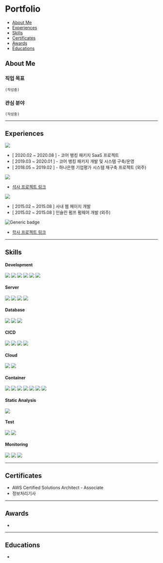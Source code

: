 # Portfolio

- [About Me](#about-me)
- [Experiences](#experiences)
- [Skills](#skills)
- [Certificates](#certificates)
- [Awards](#awards)
- [Educations](#educations)

## About Me

### 직업 목표
```
(작성중)
```
### 관심 분야
```
(작성중)
```

---
## Experiences

![](https://img.shields.io/badge/2018.01~2020.08--blue.svg)

- [ 2020.02 ~ 2020.08 ] - 코어 뱅킹 패키지 SaaS 프로젝트
- [ 2019.03 ~ 2020.01 ] - 코어 뱅킹 패키지 개발 및 시스템 구축/운영  
- [ 2018.05 ~ 2019.02 ] - 하나은행 기업평가 시스템 재구축 프로젝트 (외주)


![](https://img.shields.io/badge/2016.03~2017.12--brightgreen.svg)

- [석사 프로젝트 링크](/student.md#석사과정)

![](https://img.shields.io/badge/2018.05~2029.02--blue.svg)

- [ 2015.02 ~ 2015.08 ] 사내 웹 페이지 개발
- [ 2015.02 ~ 2015.08 ] 인슐린 펌프 펌웨어 개발 (외주)

![Generic badge](https://img.shields.io/badge/2018.05~2029.02--brightgreen.svg)

- [학사 프로젝트 링크](/student.md#학사과정)

---
## Skills

#### Development
 ![](https://img.shields.io/badge/Java-blue.svg) ![](https://img.shields.io/badge/JSP-blue.svg) ![](https://img.shields.io/badge/Spring-blue.svg) ![](https://img.shields.io/badge/Spring_boot-blue.svg) ![](https://img.shields.io/badge/C-blue.svg) ![](https://img.shields.io/badge/ProFrame-blue.svg)

#### Server
![](https://img.shields.io/badge/Ubuntu-blue.svg) ![](https://img.shields.io/badge/CentOS-blue.svg) ![](https://img.shields.io/badge/Apache-blue.svg) ![](https://img.shields.io/badge/Tomcat-blue.svg)  

#### Database
![](https://img.shields.io/badge/Mysql-blue.svg) ![](https://img.shields.io/badge/Oracle-blue.svg) ![](https://img.shields.io/badge/Elasticsearch-blue.svg) 

#### CICD
![](https://img.shields.io/badge/Bash_Script-blue.svg) ![](https://img.shields.io/badge/Jenkins-blue.svg) ![](https://img.shields.io/badge/SVN-blue.svg) ![](https://img.shields.io/badge/Git-blue.svg) 

#### Cloud
![](https://img.shields.io/badge/AWS-blue.svg) ![](https://img.shields.io/badge/Azure-blue.svg)

#### Container
![](https://img.shields.io/badge/Docker-blue.svg) ![](https://img.shields.io/badge/docker--compose-blue.svg) ![](https://img.shields.io/badge/kubernetes-blue.svg) ![](https://img.shields.io/badge/EKS-blue.svg) ![](https://img.shields.io/badge/ECR-blue.svg) ![](https://img.shields.io/badge/AKS-blue.svg) ![](https://img.shields.io/badge/ACR-blue.svg)

#### Static Analysis
![](https://img.shields.io/badge/Sonarqube-blue.svg)

#### Test
![](https://img.shields.io/badge/Postman-blue.svg) ![](https://img.shields.io/badge/Junit-blue.svg) 

#### Monitoring
![](https://img.shields.io/badge/Kibana-blue.svg) ![](https://img.shields.io/badge/Logstash-blue.svg) ![](https://img.shields.io/badge/metricbeats-blue.svg)

---

## Certificates

- AWS Certified Solutions Architect - Associate
- 정보처리기사

---

## Awards

- 

---

## Educations

- 
